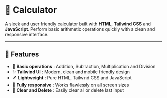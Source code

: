 # 🧮 Calculator

A sleek and user friendly calculator built with **HTML**, **Tailwind CSS** and **JavaScript**. Perform basic arithmetic operations quickly with a clean and responsive interface.

---

## 🚀 Features  
- 🧾 **Basic operations** : Addition, Subtraction, Multiplication and Division  
- ✨ **Tailwind UI** : Modern, clean and mobile friendly design  
- 🪶 **Lightweight** : Pure HTML, Tailwind CSS and JavaScript  
- 📱 **Fully responsive** : Works flawlessly on all screen sizes  
- 🧹 **Clear and Delete** : Easily clear all or delete last input  
